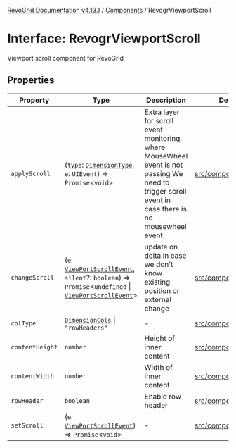 [RevoGrid Documentation v4.13.1](README.md) / [Components](Namespace.Components.md) / RevogrViewportScroll

# Interface: RevogrViewportScroll

Viewport scroll component for RevoGrid

## Properties

| Property | Type | Description | Defined in |
| ------ | ------ | ------ | ------ |
| `applyScroll` | (`type`: [`DimensionType`](TypeAlias.DimensionType.md), `e`: `UIEvent`) => `Promise`\<`void`\> | Extra layer for scroll event monitoring, where MouseWheel event is not passing We need to trigger scroll event in case there is no mousewheel event | [src/components.d.ts:710](https://github.com/revolist/revogrid/blob/4ebc7221c475d12b7f731e54908af9eefb855c73/src/components.d.ts#L710) |
| `changeScroll` | (`e`: [`ViewPortScrollEvent`](TypeAlias.ViewPortScrollEvent.md), `silent`?: `boolean`) => `Promise`\<`undefined` \| [`ViewPortScrollEvent`](TypeAlias.ViewPortScrollEvent.md)\> | update on delta in case we don't know existing position or external change | [src/components.d.ts:715](https://github.com/revolist/revogrid/blob/4ebc7221c475d12b7f731e54908af9eefb855c73/src/components.d.ts#L715) |
| `colType` | [`DimensionCols`](TypeAlias.DimensionCols.md) \| `"rowHeaders"` | - | [src/components.d.ts:716](https://github.com/revolist/revogrid/blob/4ebc7221c475d12b7f731e54908af9eefb855c73/src/components.d.ts#L716) |
| `contentHeight` | `number` | Height of inner content | [src/components.d.ts:720](https://github.com/revolist/revogrid/blob/4ebc7221c475d12b7f731e54908af9eefb855c73/src/components.d.ts#L720) |
| `contentWidth` | `number` | Width of inner content | [src/components.d.ts:724](https://github.com/revolist/revogrid/blob/4ebc7221c475d12b7f731e54908af9eefb855c73/src/components.d.ts#L724) |
| `rowHeader` | `boolean` | Enable row header | [src/components.d.ts:728](https://github.com/revolist/revogrid/blob/4ebc7221c475d12b7f731e54908af9eefb855c73/src/components.d.ts#L728) |
| `setScroll` | (`e`: [`ViewPortScrollEvent`](TypeAlias.ViewPortScrollEvent.md)) => `Promise`\<`void`\> | - | [src/components.d.ts:729](https://github.com/revolist/revogrid/blob/4ebc7221c475d12b7f731e54908af9eefb855c73/src/components.d.ts#L729) |
